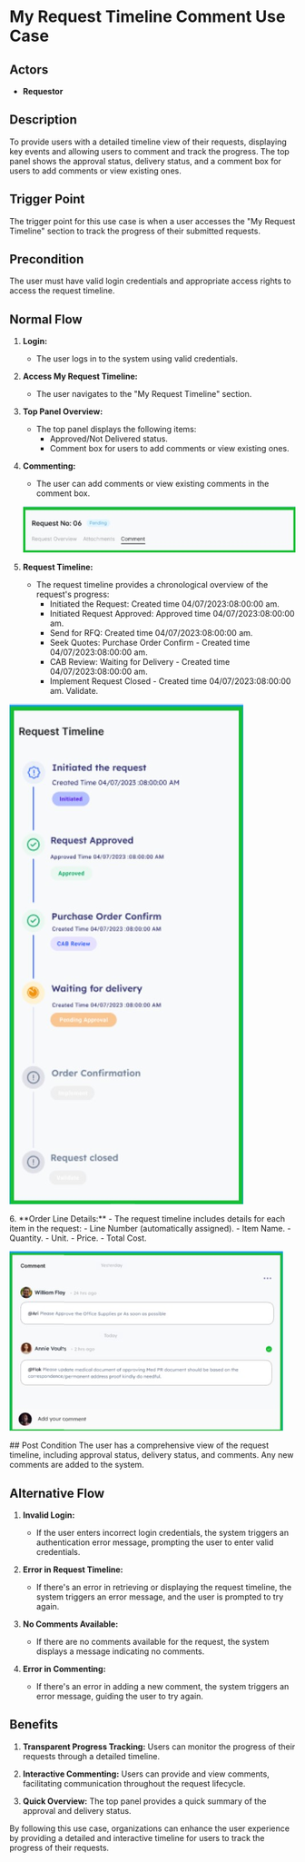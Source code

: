 # My Request Timeline Comment Use Case

## Actors
- **Requestor**

## Description
To provide users with a detailed timeline view of their requests, displaying key events and allowing users to comment and track the progress. The top panel shows the approval status, delivery status, and a comment box for users to add comments or view existing ones.

## Trigger Point
The trigger point for this use case is when a user accesses the "My Request Timeline" section to track the progress of their submitted requests.

## Precondition
The user must have valid login credentials and appropriate access rights to access the request timeline.

## Normal Flow

1. **Login:**
   - The user logs in to the system using valid credentials.

2. **Access My Request Timeline:**
   - The user navigates to the "My Request Timeline" section.

3. **Top Panel Overview:**
   - The top panel displays the following items:
     - Approved/Not Delivered status.
     - Comment box for users to add comments or view existing ones.

4. **Commenting:**
   - The user can add comments or view existing comments in the comment box.
   <p>
   <img src="../images/commenting.jpg">
   </p>
5. **Request Timeline:**
   - The request timeline provides a chronological overview of the request's progress:
     - Initiated the Request: Created time 04/07/2023:08:00:00 am.
     - Initiated Request Approved: Approved time 04/07/2023:08:00:00 am.
     - Send for RFQ: Created time 04/07/2023:08:00:00 am.
     - Seek Quotes: Purchase Order Confirm - Created time 04/07/2023:08:00:00 am.
     - CAB Review: Waiting for Delivery - Created time 04/07/2023:08:00:00 am.
     - Implement Request Closed - Created time 04/07/2023:08:00:00 am. Validate.
<p>
   <img src="../images/request timeline.jpg">
   </p>
6. **Order Line Details:**
   - The request timeline includes details for each item in the request:
     - Line Number (automatically assigned).
     - Item Name.
     - Quantity.
     - Unit.
     - Price.
     - Total Cost.
<p>
   <img src="../images/order line.jpg">
   </p>
## Post Condition
The user has a comprehensive view of the request timeline, including approval status, delivery status, and comments. Any new comments are added to the system.

## Alternative Flow

1. **Invalid Login:**
   - If the user enters incorrect login credentials, the system triggers an authentication error message, prompting the user to enter valid credentials.

2. **Error in Request Timeline:**
   - If there's an error in retrieving or displaying the request timeline, the system triggers an error message, and the user is prompted to try again.

3. **No Comments Available:**
   - If there are no comments available for the request, the system displays a message indicating no comments.

4. **Error in Commenting:**
   - If there's an error in adding a new comment, the system triggers an error message, guiding the user to try again.

## Benefits
1. **Transparent Progress Tracking:**
   Users can monitor the progress of their requests through a detailed timeline.

2. **Interactive Commenting:**
   Users can provide and view comments, facilitating communication throughout the request lifecycle.

3. **Quick Overview:**
   The top panel provides a quick summary of the approval and delivery status.

By following this use case, organizations can enhance the user experience by providing a detailed and interactive timeline for users to track the progress of their requests.
